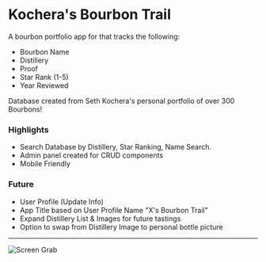 # Kochera's Bourbon Trail
A bourbon portfolio app for that tracks the following:  
- Bourbon Name
- Distillery
- Proof
- Star Rank (1-5)
- Year Reviewed

Database created from Seth Kochera's personal portfolio of over 300 Bourbons!

### Highlights
- Search Database by Distillery, Star Ranking, Name Search.
- Admin panel created for CRUD components
- Mobile Friendly

### Future
- User Profile (Update Info)
- App Title based on User Profile Name "X's Bourbon Trail"
- Expand Distillery List & Images for future tastings
- Option to swap from Distillery Image to personal bottle picture

______

![Screen Grab](https://github.com/mthomps4/KocherasBourbonTrail/blob/master/inc/Capture.JPG?raw=true "Screen Grab")
